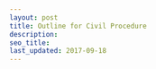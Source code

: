 ```yaml
---
layout: post
title: Outline for Civil Procedure
description:
seo_title:
last_updated: 2017-09-18
---
```


